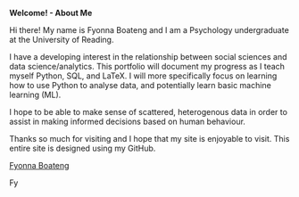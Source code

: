 **Welcome! - About Me**

Hi there! My name is Fyonna Boateng and I am a Psychology undergraduate at the University of Reading.

I have a developing interest in the relationship between social sciences and data science/analytics. This portfolio will document my progress as I teach myself Python, SQL, and LaTeX. I will more specifically focus on learning how to use Python to analyse data, and potentially learn basic machine learning (ML). 

I hope to be able to make sense of scattered, heterogenous data in order to assist in making informed decisions based on human behaviour. 

Thanks so much for visiting and I hope that my site is enjoyable to visit. This entire site is designed using my GitHub.

<script src="https://platform.linkedin.com/badges/js/profile.js" async defer type="text/javascript"></script>

<div class="badge-base LI-profile-badge" data-locale="en_US" data-size="medium" data-theme="light" data-type="VERTICAL" data-vanity="fyonna" data-version="v1"><a class="badge-base__link LI-simple-link" href="https://uk.linkedin.com/in/fyonna?trk=profile-badge">Fyonna Boateng</a></div>
              

Fy
